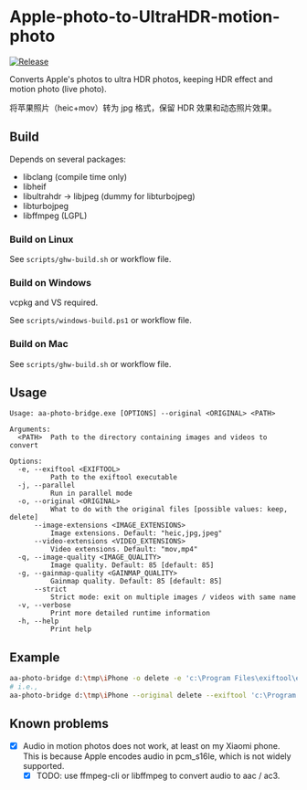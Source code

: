 # Apple-photo-to-UltraHDR-motion-photo

[![Release](https://github.com/gwy15/Apple-photo-to-UltraHDR-motion-photo/actions/workflows/release.yml/badge.svg)](https://github.com/gwy15/Apple-photo-to-UltraHDR-motion-photo/actions/workflows/release.yml)

Converts Apple's photos to ultra HDR photos, keeping HDR effect and motion photo (live photo).

将苹果照片（heic+mov）转为 jpg 格式，保留 HDR 效果和动态照片效果。

## Build

Depends on several packages:
- libclang (compile time only)
- libheif
- libultrahdr -> libjpeg (dummy for libturbojpeg)
- libturbojpeg
- libffmpeg (LGPL)

### Build on Linux
See `scripts/ghw-build.sh` or workflow file.

### Build on Windows
vcpkg and VS required.

See `scripts/windows-build.ps1` or workflow file.

### Build on Mac
See `scripts/ghw-build.sh` or workflow file.

## Usage
```
Usage: aa-photo-bridge.exe [OPTIONS] --original <ORIGINAL> <PATH>

Arguments:
  <PATH>  Path to the directory containing images and videos to convert

Options:
  -e, --exiftool <EXIFTOOL>
          Path to the exiftool executable
  -j, --parallel
          Run in parallel mode
  -o, --original <ORIGINAL>
          What to do with the original files [possible values: keep, delete]
      --image-extensions <IMAGE_EXTENSIONS>
          Image extensions. Default: "heic,jpg,jpeg"
      --video-extensions <VIDEO_EXTENSIONS>
          Video extensions. Default: "mov,mp4"
  -q, --image-quality <IMAGE_QUALITY>
          Image quality. Default: 85 [default: 85]
  -g, --gainmap-quality <GAINMAP_QUALITY>
          Gainmap quality. Default: 85 [default: 85]
      --strict
          Strict mode: exit on multiple images / videos with same name
  -v, --verbose
          Print more detailed runtime information
  -h, --help
          Print help
```

## Example
```bash
aa-photo-bridge d:\tmp\iPhone -o delete -e 'c:\Program Files\exiftool\exiftool.exe' -j --strict
# i.e.,
aa-photo-bridge d:\tmp\iPhone --original delete --exiftool 'c:\Program Files\exiftool\exiftool.exe' -j --strict
```

## Known problems
- [x] Audio in motion photos does not work, at least on my Xiaomi phone. This is because Apple encodes audio in pcm_s16le, which is not widely supported.
    - [x] TODO: use ffmpeg-cli or libffmpeg to convert audio to aac / ac3.
